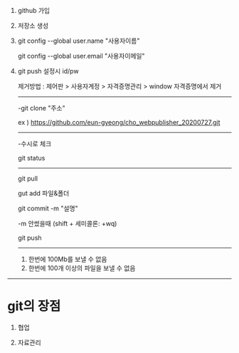 1. github 가입

2. 저장소 생성

3. git config --global user.name "사용자이름"

   git config --global user.email "사용자이메일"

4. git push 설정시 id/pw

   제거방법 : 제어판 > 사용자계정 > 자격증명관리 > window 자격증명에서 제거

   ---

   

   -git clone "주소"

   ex ) https://github.com/eun-gyeong/cho_webpublisher_20200727.git

   ---

   

   -수시로 체크

    git status

   ---

   git pull

   gut add 파일&폴더

   git commit -m "설명"

   -m 안썼을때 (shift + 세미콜론: +wq)

   git push

   ---

   1. 한번에 100Mb를 보낼 수 없음
   2. 한번에 100개 이상의 파일을 보낼 수 없음

---

# git의 장점

1. 협업 

2. 자료관리